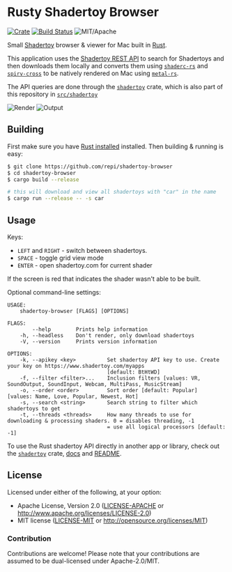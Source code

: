 # Rusty Shadertoy Browser

[![Crate](https://img.shields.io/crates/v/shadertoy-browser.svg)](https://crates.io/crates/shadertoy-browser)
[![Build Status](https://travis-ci.com/repi/shadertoy-browser.svg?token=8SzG1tHkq3FpBRftmohU&branch=master)](https://travis-ci.com/repi/shadertoy-browser)
![MIT/Apache](https://img.shields.io/badge/license-MIT%2FApache-blue.svg)

Small [Shadertoy](http://shadertoy.com) browser & viewer for Mac built in [Rust](https://www.rust-lang.org).

This application uses the [Shadertoy REST API](http://shadertoy.com/api) to search for Shadertoys and then downloads them locally and converts them using [`shaderc-rs`](https://crates.io/crates/shaderc) and [`spirv-cross`](https://crates.io/crates/spirv_cross) to be natively rendered on Mac using [`metal-rs`](https://crates.io/crates/metal-rs).

The API queries are done through the [`shadertoy`](https://crates.io/crates/shadertoy) crate, which is also part of this repository in [`src/shadertoy`](src/shadertoy)

![Render](https://raw.githubusercontent.com/repi/shadertoy-browser/master/ScreenshotRender.jpg?token=ABNEZJ60PVG0ncu_xnMImD4OMbP0Wc1vks5aVspLwA%3D%3D)
![Output](https://raw.githubusercontent.com/repi/shadertoy-browser/master/ScreenshotOutput.jpg?token=ABNEZOX6bEUtIh8T5W82SeuXlcWBcNUNks5aVsrcwA%3D%3D)

## Building

First make sure you have [Rust installed](https://www.rust-lang.org/en-US/install.html) installed.
Then building & running is easy:

```sh
$ git clone https://github.com/repi/shadertoy-browser
$ cd shadertoy-browser
$ cargo build --release

# this will download and view all shadertoys with "car" in the name
$ cargo run --release -- -s car 
```

## Usage

Keys:

- `LEFT` and `RIGHT` - switch between shadertoys.
- `SPACE` - toggle grid view mode
- `ENTER` - open shadertoy.com for current shader

If the screen is red that indicates the shader wasn't able to be built.

Optional command-line settings:

```text
USAGE:
    shadertoy-browser [FLAGS] [OPTIONS]

FLAGS:
        --help        Prints help information
    -h, --headless    Don't render, only download shadertoys
    -V, --version     Prints version information

OPTIONS:
    -k, --apikey <key>          Set shadertoy API key to use. Create your key on https://www.shadertoy.com/myapps
                                [default: BtHtWD]
    -f, --filter <filter>...    Inclusion filters [values: VR, SoundOutput, SoundInput, Webcam, MultiPass, MusicStream]
    -o, --order <order>         Sort order [default: Popular]  [values: Name, Love, Popular, Newest, Hot]
    -s, --search <string>       Search string to filter which shadertoys to get
    -t, --threads <threads>     How many threads to use for downloading & processing shaders. 0 = disables threading, -1
                                = use all logical processors [default: -1]
```

To use the Rust shadertoy API directly in another app or library, check out the [`shadertoy`](https://crates.io/crates/shadertoy) crate, [docs](http://docs.rs/shadertoy) and [README](src/shadertoy/README.MD).

## License

Licensed under either of the following, at your option:

* Apache License, Version 2.0 ([LICENSE-APACHE](LICENSE-APACHE) or http://www.apache.org/licenses/LICENSE-2.0)
* MIT license ([LICENSE-MIT](LICENSE-MIT) or http://opensource.org/licenses/MIT)

### Contribution

Contributions are welcome! Please note that your contributions are assumed to be dual-licensed under Apache-2.0/MIT.
